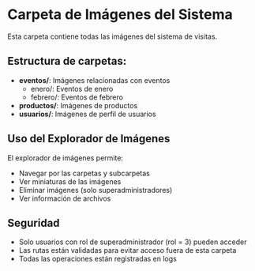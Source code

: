 # Carpeta de Imágenes del Sistema

Esta carpeta contiene todas las imágenes del sistema de visitas.

## Estructura de carpetas:

- **eventos/**: Imágenes relacionadas con eventos
  - enero/: Eventos de enero
  - febrero/: Eventos de febrero
- **productos/**: Imágenes de productos
- **usuarios/**: Imágenes de perfil de usuarios

## Uso del Explorador de Imágenes

El explorador de imágenes permite:
- Navegar por las carpetas y subcarpetas
- Ver miniaturas de las imágenes
- Eliminar imágenes (solo superadministradores)
- Ver información de archivos

## Seguridad

- Solo usuarios con rol de superadministrador (rol = 3) pueden acceder
- Las rutas están validadas para evitar acceso fuera de esta carpeta
- Todas las operaciones están registradas en logs
